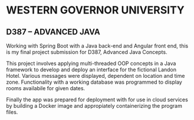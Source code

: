 
# WESTERN GOVERNOR UNIVERSITY 
## D387 – ADVANCED JAVA

Working with Spring Boot with a Java back-end and Angular front end, this is my final project submission for D387, Advanced Java Concepts. 

This project involves applying multi-threaded OOP concepts in a Java framework to develop and deploy an interface for the fictional Landon Hotel. Various messages were displayed, dependent on location and time zone. Functionality with a working database was programmed to display rooms availabile for given dates. 

Finally the app was prepared for deployment with for use in cloud services by building a Docker image and appropiately containerizing the program files. 



